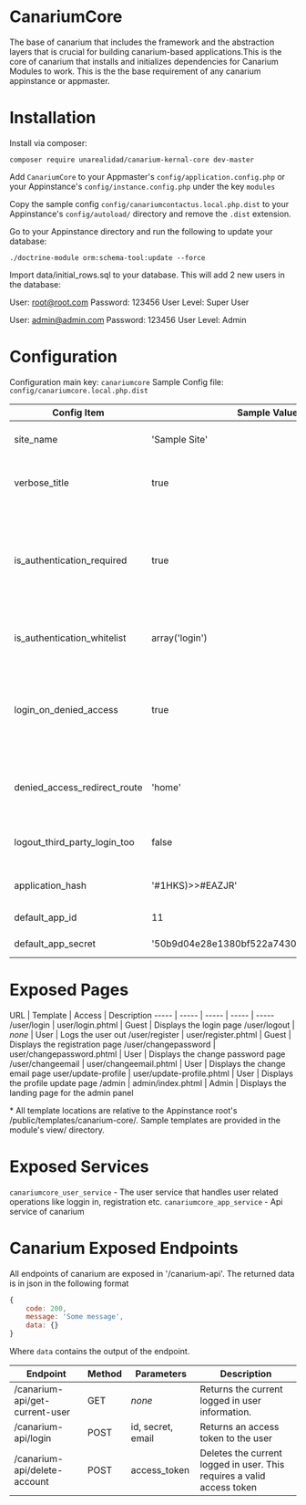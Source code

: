 # CanariumCore

The base of canarium that includes the framework and the abstraction layers that is crucial for building canarium-based applications.This is the core of canarium that installs and initializes dependencies for Canarium Modules to work. This is the the base requirement of any canarium appinstance or appmaster. 

# Installation

Install via composer: 

`composer require unarealidad/canarium-kernal-core dev-master`

Add `CanariumCore` to your Appmaster's `config/application.config.php` or your Appinstance's `config/instance.config.php` under the key `modules`

Copy the sample config `config/canariumcontactus.local.php.dist` to your Appinstance's `config/autoload/` directory and remove the `.dist` extension.

Go to your Appinstance directory and run the following to update your database:

`./doctrine-module orm:schema-tool:update --force`

Import data/initial_rows.sql to your database. This will add 2 new users in the database:

User: root@root.com
Password: 123456
User Level: Super User

User: admin@admin.com
Password: 123456
User Level: Admin

# Configuration

Configuration main key: `canariumcore`
Sample Config file: `config/canariumcore.local.php.dist`

Config Item | Sample Value | Required | Description
--- | --- | --- | ---
site_name | 'Sample Site' | true | The name of your site that will be displayed in the page title
verbose_title | true | false | Whether we show the controller and action in the page title for debugging purpose
is_authentication_required | true | false | Whether all pages needs to be accessed by logged in users only. Defaults to false. If set to true, then all request to a page by a guest user will redirect them to the login page (except for register and forgot password page).
is_authentication_whitelist | array('login') | false | Array of routes to exclude from the redirection caused by `is_authentication_required`.
login_on_denied_access | true | false | Whether we redirect the user to the login page when a 403 forbidden is issued. Defaults to true. If set to false, the 403 message and trace will be seen which is good for debugging purposes.
denied_access_redirect_route | 'home' | The route to redirect to when a 403 is issued. This will be overriden if login_on_denied_access is set to true.
logout_third_party_login_too | false | false | Whether we logout third party login sessions too like Google after the user logs out.
application_hash | '#1HKS)>>#EAZJR' | false | The hash that will be used when creating authentication token
default_app_id | 11 | false | The default app id to use on api calls
default_app_secret | '50b9d04e28e1380bf522a7430b7a9b5c08a8cc16' | false | The default app secret to use on api calls


# Exposed Pages

URL | Template | Access | Description
----- | ----- | ----- | ----- | -----
/user/login | user/login.phtml | Guest | Displays the login page
/user/logout | _none_ | User | Logs the user out
/user/register | user/register.phtml | Guest | Displays the registration page
/user/changepassword | user/changepassword.phtml | User | Displays the change password page
/user/changeemail | user/changeemail.phtml | User | Displays the change email page
user/update-profile | user/update-profile.phtml | User | Displays the profile update page
/admin | admin/index.phtml | Admin | Displays the landing page for the admin panel

\* All template locations are relative to the Appinstance root's /public/templates/canarium-core/. Sample templates are provided in the module's view/ directory.

# Exposed Services
`canariumcore_user_service` - The user service that handles user related operations like loggin in, registration etc.
`canariumcore_app_service` - Api service of canarium

# Canarium Exposed Endpoints

All endpoints of canarium are exposed in '/canarium-api'. The returned data is in json in the following format

```javascript
{
    code: 200,
    message: 'Some message',
    data: {}
}
```

Where `data` contains the output of the endpoint.

Endpoint | Method | Parameters | Description
---- | ---- | ---- | ---- 
/canarium-api/get-current-user | GET | _none_ | Returns the current logged in user information.
/canarium-api/login | POST | id, secret, email | Returns an access token to the user
/canarium-api/delete-account | POST | access_token | Deletes the current logged in user. This requires a valid access token

